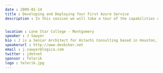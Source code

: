 ```yaml
---
date : 2009-01-14
title : Developing and Deploying Your First Azure Service
description : In this session we will take a tour of the capabilities of the Microsoft cloud platform by building and running a simple service using the platform SDK. The sample service highlights some of the features of the platform including service management, storage, and an integrated developer experience. This is a demo-heavy session.

location : Lone Star College - Montgomery
speaker : J Sawyer
bio : J is a Senior Architect for Hitachi Consulting based in Houston, TX who absolutely loves to write code and build cool, innovative solutions to hard problems. Lately he's been deeply involved with Microsoft's Complex Event Processing platform - StreamInsight - and have been recognized by Microsoft as a Most Valuable Professional (MVP). He's also the President of the Houston .NET User's Group
speakerurl : http://www.devbiker.net
email : j.sawyer@logica.com
twitter : jdotnet
sponsor : Telerik
logo : telerik.jpg
---
```

